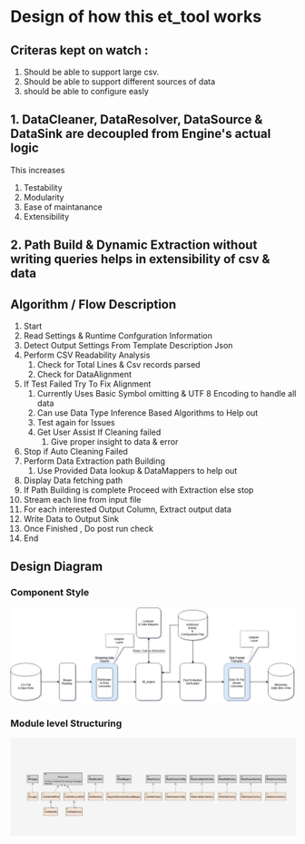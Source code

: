 # Design of how this et_tool works
## Criteras kept on watch : 
1. Should be able to support large csv.
2. Should be able to support different sources of data
3. should be able to configure easly 

## 1. DataCleaner, DataResolver, DataSource & DataSink are decoupled from Engine's actual logic
This increases 
1. Testability 
2. Modularity 
3. Ease of maintanance
4. Extensibility


## 2. Path Build & Dynamic Extraction without writing queries helps in extensibility of csv & data

## Algorithm / Flow Description

1. Start
2. Read Settings & Runtime Confguration Information
3. Detect Output Settings From Template Description Json
4. Perform CSV Readability Analysis
   1. Check for Total Lines & Csv records parsed
   2. Check for DataAlignment
5. If Test Failed Try To Fix Alignment 
   1.  Currently Uses Basic Symbol omitting & UTF 8 Encoding to handle all data 
   2.  Can use Data Type Inference Based Algorithms to Help out
   3.  Test again for Issues
   4.  Get User Assist If Cleaning failed
       1.  Give proper insight to data & error
6. Stop if Auto Cleaning Failed
7. Perform Data Extraction path Building 
   1. Use Provided Data lookup & DataMappers to help out
8. Display Data fetching path
9. If Path Building is complete Proceed with Extraction else stop
10. Stream each line from input file
11. For each interested Output Column, Extract output data
12. Write Data to Output Sink
13. Once Finished , Do post run check
14. End 

## Design Diagram 

### Component Style 

![alt](../Doc/media/Et_tool.jpg)

### Module level Structuring
![alt](../Doc/media/ModuleLevelStructuring.jpg)
